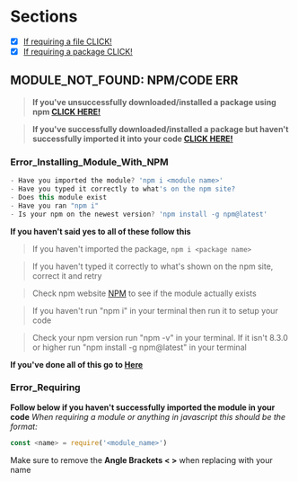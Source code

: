# Sections
- [x] [If requiring a file CLICK!]()
- [x] [If requiring a package CLICK!](MODULE_NOT_FOUND:%20NPM/CODE%20ERR)

## MODULE_NOT_FOUND: NPM/CODE ERR
> **If you've unsuccessfully downloaded/installed a package using npm [CLICK HERE!](#Error_Installing_Module_With_NPM)**

> **If you've successfully downloaded/installed a package but haven't successfully imported it into your code [CLICK HERE!](#Error_Requiring)**

### Error_Installing_Module_With_NPM
```javascript
- Have you imported the module? 'npm i <module name>'
- Have you typed it correctly to what's on the npm site?
- Does this module exist
- Have you ran "npm i"
- Is your npm on the newest version? 'npm install -g npm@latest'
```
**If you haven't said yes to all of these follow this**

> If you haven't imported the package, `npm i <package name>`

> If you haven't typed it correctly to what's shown on the npm site, correct it and retry

> Check npm website [NPM]() to see if the module actually exists 

> If you haven't run "npm i" in your terminal then run it to setup your code

> Check your npm version run "npm -v" in your terminal. If it isn't 8.3.0 or higher run "npm install -g npm@latest" in your terminal

**If you've done all of this go to [Here]()**


### Error_Requiring
**Follow below if you haven't successfully imported the module in your code**
*When requiring a module or anything in javascript this should be the format:*
```javascript
const <name> = require('<module_name>')
```
Make sure to remove the **Angle Brackets < >** when replacing with your name





